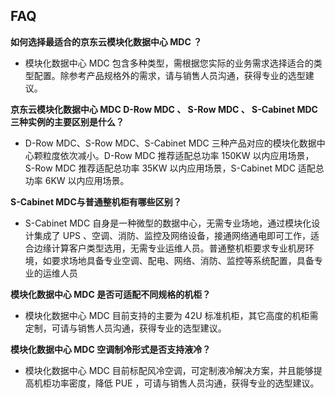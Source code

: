 ## **FAQ**
**如何选择最适合的京东云模块化数据中心 MDC ？**

 - 模块化数据中心 MDC 包含多种类型，需根据您实际的业务需求选择适合的类型配置。除参考产品规格外的需求，请与销售人员沟通，获得专业的选型建议。
 
**京东云模块化数据中心 MDC D-Row MDC 、 S-Row MDC 、 S-Cabinet MDC 三种实例的主要区别是什么？**

 - D-Row MDC、S-Row MDC、S-Cabinet MDC 三种产品对应的模块化数据中心颗粒度依次减小。D-Row MDC 推荐适配总功率 150KW 以内应用场景，
 S-Row MDC 推荐适配总功率 35KW 以内应用场景，S-Cabinet MDC 适配总功率 6KW 以内应用场景。
 
**S-Cabinet MDC与普通整机柜有哪些区别？**

 - S-Cabinet MDC 自身是一种微型的数据中心，无需专业场地，通过模块化设计集成了 UPS 、空调、消防、监控及网络设备，接通网络通电即可工作，适合边缘计算客户类型选用，无需专业运维人员。普通整机柜要求专业机房环境，如要求场地具备专业空调、配电、网络、消防、监控等系统配置，具备专业的运维人员
 
**模块化数据中心 MDC 是否可适配不同规格的机柜？**

 - 模块化数据中心 MDC 目前支持的主要为 42U 标准机柜，其它高度的机柜需定制，可请与销售人员沟通，获得专业的选型建议。
 
**模块化数据中心 MDC 空调制冷形式是否支持液冷？**

 - 模块化数据中心 MDC 目前标配风冷空调，可定制液冷解决方案，并且能够提高机柜功率密度，降低 PUE ，可请与销售人员沟通，获得专业的选型建议。
